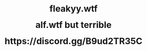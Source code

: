 <p align="center" style="margin-bottom: 0px !important;">

<h1 align="center" style="margin-top: 0px;">fleakyy.wtf</h1>  
<h1 align="center" style="margin-top: 0px;">alf.wtf but terrible</h1>
<h1 align="center" style="margin-top: 0px;">https://discord.gg/B9ud2TR35C</h1>
<p align="center">
